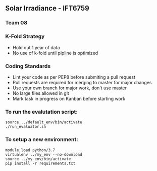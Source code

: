 ## Solar Irradiance - IFT6759

### Team 08

### K-Fold Strategy

* Hold out 1 year of data
* No use of k-fold until pipline is optimized

### Coding Standards

* Lint your code as per PEP8 before submiting a pull request
* Pull requests are required for merging to master for major changes
* Use your own branch for major work, don't use master
* No large files allowed in git
* Mark task in progress on Kanban before starting work

### To run the evalutation script:

```console
source ../default_env/bin/activate
./run_evaluator.sh
```

### To setup a new environment:

```console
module load python/3.7
virtualenv ../my_env --no-download
source ../my_env/bin/activate
pip install -r requirements.txt
```
